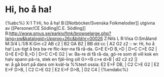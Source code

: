 # Hi, ho å ha!

{%abc%}
X:1
T:Hi, ho å ha!
B:[[Notböcker/Svenska Folkmelodier]] utgivna av [[Personer/CE Södling|C.E. Södling]]
B:http://www.smus.se/earkiv/fmk/browselarge.php?lang=sw&katalogid=Upprop+26c&bildnr=00026
Z:Nils L
R:Visa
O:Småland
M:3/4
L:1/8
K:Gm
c2 AB c2 | B2 GA B2 | BB dd cc | A2 G2 z2 :: 
w: Hi, ho å ha! Lus-tigt å bra ba-re flic-kor-na få rå-da. 
G>E E>D B,>D |  D>C C>E G2 | G>E E>D B,>D | D>C C>E G2 | 
w: Ba-re di få rå-da, gö-re som di vill kok en halv spann pä-ra, stek  en fjäl-ling sill 
G>=B c>e d>B | d2 c2 z2 |]  
w: å gå bort på dans om kväl-la
%%text ossia:
E2 E>F DB, | C2 C>E G2 | E2 E>F D>B, | C2 C>E G2 | E2 E>F D>B, | D2 C4 |
{%endabc%}
